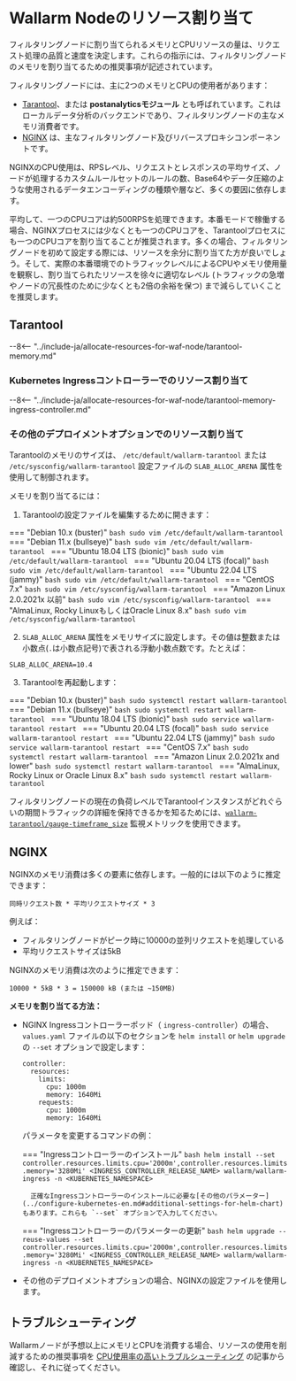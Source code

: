 # Wallarm Nodeのリソース割り当て

フィルタリングノードに割り当てられるメモリとCPUリソースの量は、リクエスト処理の品質と速度を決定します。これらの指示には、フィルタリングノードのメモリを割り当てるための推奨事項が記述されています。

フィルタリングノードには、主に2つのメモリとCPUの使用者があります：

* [Tarantool](#tarantool)、または **postanalyticsモジュール** とも呼ばれています。これはローカルデータ分析のバックエンドであり、フィルタリングノードの主なメモリ消費者です。
* [NGINX](#nginx) は、主なフィルタリングノード及びリバースプロキシコンポーネントです。

NGINXのCPU使用は、RPSレベル、リクエストとレスポンスの平均サイズ、ノードが処理するカスタムルールセットのルールの数、Base64やデータ圧縮のような使用されるデータエンコーディングの種類や層など、多くの要因に依存します。

平均して、一つのCPUコアは約500RPSを処理できます。本番モードで稼働する場合、NGINXプロセスには少なくとも一つのCPUコアを、Tarantoolプロセスにも一つのCPUコアを割り当てることが推奨されます。多くの場合、フィルタリングノードを初めて設定する際には、リソースを余分に割り当てた方が良いでしょう。そして、実際の本番環境でのトラフィックレベルによるCPUやメモリ使用量を観察し、割り当てられたリソースを徐々に適切なレベル (トラフィックの急増やノードの冗長性のために少なくとも2倍の余裕を保つ) まで減らしていくことを推奨します。

## Tarantool

--8<-- "../include-ja/allocate-resources-for-waf-node/tarantool-memory.md"

### Kubernetes Ingressコントローラーでのリソース割り当て

--8<-- "../include-ja/allocate-resources-for-waf-node/tarantool-memory-ingress-controller.md"

### その他のデプロイメントオプションでのリソース割り当て

Tarantoolのメモリのサイズは、 `/etc/default/wallarm-tarantool` または `/etc/sysconfig/wallarm-tarantool` 設定ファイルの `SLAB_ALLOC_ARENA` 属性を使用して制御されます。

メモリを割り当てるには：

<ol start="1"><li>Tarantoolの設定ファイルを編集するために開きます：</li></ol>

=== "Debian 10.x (buster)"
    ```bash
    sudo vim /etc/default/wallarm-tarantool
    ```
=== "Debian 11.x (bullseye)"
    ```bash
    sudo vim /etc/default/wallarm-tarantool
    ```
=== "Ubuntu 18.04 LTS (bionic)"
    ```bash
    sudo vim /etc/default/wallarm-tarantool
    ```
=== "Ubuntu 20.04 LTS (focal)"
    ```bash
    sudo vim /etc/default/wallarm-tarantool
    ```
=== "Ubuntu 22.04 LTS (jammy)"
    ```bash
    sudo vim /etc/default/wallarm-tarantool
    ```
=== "CentOS 7.x"
    ```bash
    sudo vim /etc/sysconfig/wallarm-tarantool
    ```
=== "Amazon Linux 2.0.2021x 以前"
    ```bash
    sudo vim /etc/sysconfig/wallarm-tarantool
    ```
=== "AlmaLinux, Rocky LinuxもしくはOracle Linux 8.x"
    ```bash
    sudo vim /etc/sysconfig/wallarm-tarantool
    ```

<ol start="2"><li><code>SLAB_ALLOC_ARENA</code> 属性をメモリサイズに設定します。その値は整数または小数点(<code>.</code>は小数点記号)で表される浮動小数点数です。たとえば：</li></ol>

```
SLAB_ALLOC_ARENA=10.4
```

<ol start="3"><li>Tarantoolを再起動します：</li></ol>

=== "Debian 10.x (buster)"
    ```bash
    sudo systemctl restart wallarm-tarantool
    ```
=== "Debian 11.x (bullseye)"
    ```bash
    sudo systemctl restart wallarm-tarantool
    ```
=== "Ubuntu 18.04 LTS (bionic)"
    ```bash
    sudo service wallarm-tarantool restart
    ```
=== "Ubuntu 20.04 LTS (focal)"
    ```bash
    sudo service wallarm-tarantool restart
    ```
=== "Ubuntu 22.04 LTS (jammy)"
    ```bash
    sudo service wallarm-tarantool restart
    ```
=== "CentOS 7.x"
    ```bash
    sudo systemctl restart wallarm-tarantool
    ```
=== "Amazon Linux 2.0.2021x and lower"
    ```bash
    sudo systemctl restart wallarm-tarantool
    ```
=== "AlmaLinux, Rocky Linux or Oracle Linux 8.x"
    ```bash
    sudo systemctl restart wallarm-tarantool
    ```

フィルタリングノードの現在の負荷レベルでTarantoolインスタンスがどれぐらいの期間トラフィックの詳細を保持できるかを知るためには、[`wallarm-tarantool/gauge-timeframe_size`](../monitoring/available-metrics.md#time-of-storing-requests-in-the-postanalytics-module-in-seconds) 監視メトリックを使用できます。

## NGINX

NGINXのメモリ消費は多くの要素に依存します。一般的には以下のように推定できます：

```
同時リクエスト数 * 平均リクエストサイズ * 3
```

例えば：

* フィルタリングノードがピーク時に10000の並列リクエストを処理している
* 平均リクエストサイズは5kB

NGINXのメモリ消費は次のように推定できます：

```
10000 * 5kB * 3 = 150000 kB (または ~150MB)
```

**メモリを割り当てる方法：**

* NGINX Ingressコントローラーポッド（ `ingress-controller`）の場合、 `values.yaml` ファイルの以下のセクションを `helm install` or `helm upgrade` の `--set` オプションで設定します：
    ```
    controller:
      resources:
        limits:
          cpu: 1000m
          memory: 1640Mi
        requests:
          cpu: 1000m
          memory: 1640Mi
    ```

    パラメータを変更するコマンドの例：

    === "Ingressコントローラーのインストール"
        ```bash
        helm install --set controller.resources.limits.cpu='2000m',controller.resources.limits.memory='3280Mi' <INGRESS_CONTROLLER_RELEASE_NAME> wallarm/wallarm-ingress -n <KUBERNETES_NAMESPACE>
        ```

        正確なIngressコントローラーのインストールに必要な[その他のパラメーター](../configure-kubernetes-en.md#additional-settings-for-helm-chart)もあります。これらも `--set` オプションで入力してください。
        
    === "Ingressコントローラーのパラメーターの更新"
        ```bash
        helm upgrade --reuse-values --set controller.resources.limits.cpu='2000m',controller.resources.limits.memory='3280Mi' <INGRESS_CONTROLLER_RELEASE_NAME> wallarm/wallarm-ingress -n <KUBERNETES_NAMESPACE>
        ```
        
* その他のデプロイメントオプションの場合、NGINXの設定ファイルを使用します。

## トラブルシューティング

Wallarmノードが予想以上にメモリとCPUを消費する場合、リソースの使用を削減するための推奨事項を [CPU使用率の高いトラブルシューティング](../../faq/cpu.md) の記事から確認し、それに従ってください。